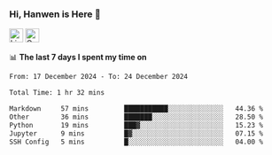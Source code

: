 ### Hi, Hanwen is Here 👋
<p>
	<a href="https://www.linkedin.com/in/liu-hanwen/"><img src="https://img.shields.io/badge/@hanwen-0A66C2?style=flat&logo=LinkedIn&logoColor=white" alt="Linkedin"  height="25px"/></a> 
	<a href="https://scholar.google.com/citations?user=HDF0su0AAAAJ"><img src="https://img.shields.io/badge/scholar-4385FE.svg?&style=plastic&logo=google-scholar&logoColor=white" alt="Google Scholar" height="25px"> </a>
</p>

📊 **The last 7 days I spent my time on** 
<!--START_SECTION:waka-->

```txt
From: 17 December 2024 - To: 24 December 2024

Total Time: 1 hr 32 mins

Markdown     57 mins         ███████████░░░░░░░░░░░░░░   44.36 %
Other        36 mins         ███████░░░░░░░░░░░░░░░░░░   28.50 %
Python       19 mins         ███▓░░░░░░░░░░░░░░░░░░░░░   15.23 %
Jupyter      9 mins          █▓░░░░░░░░░░░░░░░░░░░░░░░   07.15 %
SSH Config   5 mins          █░░░░░░░░░░░░░░░░░░░░░░░░   04.00 %
```

<!--END_SECTION:waka-->


<!--
**david990917/david990917** is a ✨ _special_ ✨ repository because its `README.md` (this file) appears on your GitHub profile.

Here are some ideas to get you started:

- 🔭 I’m currently working on ...
- 🌱 I’m currently learning ...
- 👯 I’m looking to collaborate on ...
- 🤔 I’m looking for help with ...
- 💬 Ask me about ...
- 📫 How to reach me: ...
- 😄 Pronouns: ...
- ⚡ Fun fact: ...
-->
